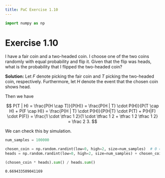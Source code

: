 ```yaml
---
title: PaC Exercise 1.10
---
```

```python
import numpy as np
```

# Exercise 1.10

I have a fair coin and a two-headed coin. I choose one of the two coins randomly with equal probability and flip it. Given that the flip was heads, what is the probability that I flipped the two-headed coin?

**Solution:**
Let $F$ denote picking the fair coin and $T$ picking the two-headed coin, respectively. Furthermore, let $H$ denote the event that the chosen coin shows head.

Then we have

$$
P(T | H) =
\frac{P(H \cap T)}{P(H)} =
\frac{P(H | T) \cdot P(H)}{P(T \cap H) + P(F \cap H)} =
\frac{P(H | T) \cdot P(H)}{P(H|T) \cdot P(T) + P(H|F) \cdot P(F)} =
\frac{1 \cdot \tfrac 1 2}{1 \cdot \tfrac 1 2 + \tfrac 1 2 \tfrac 1 2} =
\frac 2 3.
$$

We can check this by simulation.


```python
num_samples = 100000

chosen_coin = np.random.randint(low=0, high=2, size=num_samples)  # 0 = fair, 1 = two-headed
heads = np.random.randint(low=0, high=2, size=num_samples) + chosen_coin > 0

(chosen_coin * heads).sum() / heads.sum()
```




    0.669433509041169




```python

```

